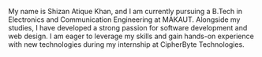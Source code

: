 My name is Shizan Atique Khan, and I am currently pursuing a B.Tech in Electronics and Communication Engineering at MAKAUT. Alongside my studies, I have developed a strong passion for software development and web design. I am eager to leverage my skills and gain hands-on experience with new technologies during my internship at CipherByte Technologies.
